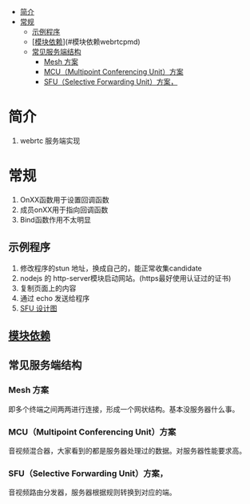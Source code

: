 <!-- TOC -->

- [简介](#简介)
- [常规](#常规)
    - [示例程序](#示例程序)
    - [[模块依赖](./webrtcP.md)](#模块依赖webrtcpmd)
    - [常见服务端结构](#常见服务端结构)
        - [Mesh 方案](#mesh-方案)
        - [MCU（Multipoint Conferencing Unit）方案](#mcumultipoint-conferencing-unit方案)
        - [SFU（Selective Forwarding Unit）方案，](#sfuselective-forwarding-unit方案)

<!-- /TOC -->
# 简介
1. webrtc 服务端实现
# 常规
1. OnXX函数用于设置回调函数
1. 成员onXX用于指向回调函数
1. Bind函数作用不太明显

## 示例程序
1. 修改程序的stun 地址，换成自己的，能正常收集candidate
1. nodejs 的 http-server模块启动网站。(https最好使用认证过的证书)
1. 复制页面上的内容
1. 通过 echo 发送给程序
1. [SFU 设计图](./sfu.md)
## [模块依赖](./webrtcP.md)

## 常见服务端结构
### Mesh 方案
即多个终端之间两两进行连接，形成一个网状结构。基本没服务器什么事。
### MCU（Multipoint Conferencing Unit）方案
音视频混合器，大家看到的都是服务器处理过的数据。对服务器性能要求高。
### SFU（Selective Forwarding Unit）方案，
音视频路由分发器，服务器根据规则转换到对应的端。